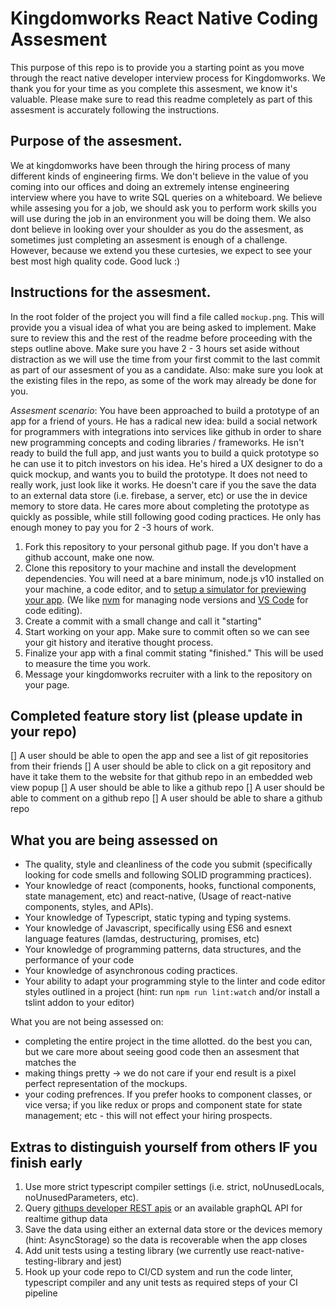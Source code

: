 # Kingdomworks React Native Coding Assesment
This purpose of this repo is to provide you a starting point as you move through the react native developer interview process for Kingdomworks. We thank you for your time as you complete this assesment, we know it's valuable. Please make sure to read this readme completely as part of this assesment is accurately following the instructions.

## Purpose of the assesment.
We at kingdomworks have been through the hiring process of many different kinds of engineering firms. We don't believe in the value of you coming into our offices and doing an extremely intense engineering interview where you have to write SQL queries on a whiteboard. We believe while assesing you for a job, we should ask you to perform work skills you will use during the job in an environment you will be doing them. We also dont believe in looking over your shoulder as you do the assesment, as sometimes just completing an assesment is enough of a challenge. However, because we extend you these curtesies, we expect to see your best most high quality code. Good luck :)

## Instructions for the assesment.
In the root folder of the project you will find a file called `mockup.png`. This will provide you a visual idea of what you are being asked to implement. Make sure to review this and the rest of the readme before proceeding with the steps outline above. Make sure you have 2 - 3 hours set aside without distraction as we will use the time from your first commit to the last commit as part of our assesment of you as a candidate. Also: make sure you look at the existing files in the repo, as some of the work may already be done for you.

*Assesment scenario*: You have been approached to build a prototype of an app for a friend of yours. He has a radical new idea: build a social network for programmers with integrations into services like github in order to share new programming concepts and coding libraries / frameworks. He isn't ready to build the full app, and just wants you to build a quick prototype so he can use it to pitch investors on his idea. He's hired a UX designer to do a quick mockup, and wants you to build the prototype. It does not need to really work, just look like it works. He doesn't care if you the save the data to an external data store (i.e. firebase, a server, etc) or use the in device memory to store data. He cares more about completing the prototype as quickly as possible, while still following good coding practices. He only has enough money to pay you for 2 -3 hours of work.

1. Fork this repository to your personal github page. If you don't have a github account, make one now.
2. Clone this repository to your machine and install the development dependencies. You will need at a bare minimum, node.js v10 installed on your machine, a code editor, and to [setup a simulator for previewing your app](https://expo.io/learn). (We like [nvm](https://github.com/nvm-sh/nvm) for managing node versions and [VS Code](https://code.visualstudio.com/) for code editing).
3. Create a commit with a small change and call it "starting"
4. Start working on your app. Make sure to commit often so we can see your git history and iterative thought process.
5. Finalize your app with a final commit stating "finished." This will be used to measure the time you work.
6. Message your kingdomworks recruiter with a link to the repository on your page.

## Completed feature story list (please update in your repo)
[] A user should be able to open the app and see a list of git repositories from their friends
[] A user should be able to click on a git repository and have it take them to the website for that github repo in an embedded web view popup
[] A user should be able to like a github repo
[] A user should be able to comment on a github repo
[] A user should be able to share a github repo

## What you are being assessed on
- The quality, style and cleanliness of the code you submit (specifically looking for code smells and following SOLID programming practices).
- Your knowledge of react (components, hooks, functional components, state management, etc) and react-native, (Usage of react-native components, styles, and APIs).
- Your knowledge of Typescript, static typing and typing systems.
- Your knowledge of Javascript, specifically using ES6 and esnext language features (lamdas, destructuring, promises, etc)
- Your knowledge of programming patterns, data structures, and the performance of your code
- Your knowledge of asynchronous coding practices.
- Your ability to adapt your programming style to the linter and code editor styles outlined in a project (hint: run `npm run lint:watch` and/or install a tslint addon to your editor)

What you are not being assessed on:
- completing the entire project in the time allotted. do the best you can, but we care more about seeing good code then an assesment that matches the 
- making things pretty -> we do not care if your end result is a pixel perfect representation of the mockups.
- your coding prefrences. If you prefer hooks to component classes, or vice versa; if you like redux or props and component state for state management; etc - this will not effect your hiring prospects.

## Extras to distinguish yourself from others IF you finish early
1. Use more strict typescript compiler settings (i.e. strict, noUnusedLocals, noUnusedParameters, etc).
2. Query [githups developer REST apis](https://developer.github.com/v3/#current-version) or an available graphQL API for realtime githup data
3. Save the data using either an external data store or the devices memory (hint: AsyncStorage) so the data is recoverable when the app closes
4. Add unit tests using a testing library (we currently use react-native-testing-library and jest)
5. Hook up your code repo to CI/CD system and run the code linter, typescript compiler and any unit tests as required steps of your CI pipeline
